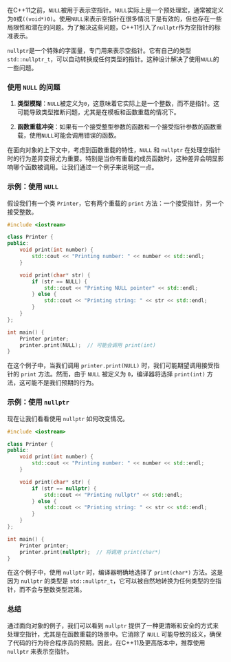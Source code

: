 在C++11之前，`NULL`被用于表示空指针。`NULL`实际上是一个预处理宏，通常被定义为`0`或`((void*)0)`。使用`NULL`来表示空指针在很多情况下是有效的，但也存在一些局限性和潜在的问题。为了解决这些问题，C++11引入了`nullptr`作为空指针的标准表示。

`nullptr`是一个特殊的字面量，专门用来表示空指针。它有自己的类型`std::nullptr_t`，可以自动转换成任何类型的指针。这种设计解决了使用`NULL`的一些问题。

### 使用 `NULL` 的问题

1. **类型模糊**：`NULL`被定义为`0`，这意味着它实际上是一个整数，而不是指针。这可能导致类型推断问题，尤其是在模板和函数重载的情况下。

2. **函数重载冲突**：如果有一个接受整型参数的函数和一个接受指针参数的函数重载，使用`NULL`可能会调用错误的函数。

在面向对象的上下文中，考虑到函数重载的特性，`NULL` 和 `nullptr` 在处理空指针时的行为差异变得尤为重要。特别是当你有重载的成员函数时，这种差异会明显影响哪个函数被调用。让我们通过一个例子来说明这一点。

### 示例：使用 `NULL`

假设我们有一个类 `Printer`，它有两个重载的 `print` 方法：一个接受指针，另一个接受整数。

```cpp
#include <iostream>

class Printer {
public:
    void print(int number) {
        std::cout << "Printing number: " << number << std::endl;
    }

    void print(char* str) {
        if (str == NULL) {
            std::cout << "Printing NULL pointer" << std::endl;
        } else {
            std::cout << "Printing string: " << str << std::endl;
        }
    }
};

int main() {
    Printer printer;
    printer.print(NULL);  // 可能会调用 print(int)
}
```

在这个例子中，当我们调用 `printer.print(NULL)` 时，我们可能期望调用接受指针的 `print` 方法。然而，由于 `NULL` 被定义为 `0`，编译器将选择 `print(int)` 方法，这可能不是我们预期的行为。

### 示例：使用 `nullptr`

现在让我们看看使用 `nullptr` 如何改变情况。

```cpp
#include <iostream>

class Printer {
public:
    void print(int number) {
        std::cout << "Printing number: " << number << std::endl;
    }

    void print(char* str) {
        if (str == nullptr) {
            std::cout << "Printing nullptr" << std::endl;
        } else {
            std::cout << "Printing string: " << str << std::endl;
        }
    }
};

int main() {
    Printer printer;
    printer.print(nullptr);  // 将调用 print(char*)
}
```

在这个例子中，使用 `nullptr` 时，编译器明确地选择了 `print(char*)` 方法。这是因为 `nullptr` 的类型是 `std::nullptr_t`，它可以被自然地转换为任何类型的空指针，而不会与整数类型混淆。

### 总结

通过面向对象的例子，我们可以看到 `nullptr` 提供了一种更清晰和安全的方式来处理空指针，尤其是在函数重载的场景中。它消除了 `NULL` 可能导致的歧义，确保了代码的行为符合程序员的预期。因此，在C++11及更高版本中，推荐使用 `nullptr` 来表示空指针。